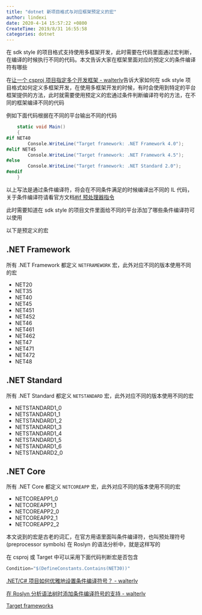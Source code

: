 ```yaml
---
title: "dotnet 新项目格式与对应框架预定义的宏"
author: lindexi
date: 2020-4-14 15:57:22 +0800
CreateTime: 2019/8/31 16:55:58
categories: dotnet
---
```


在 sdk style 的项目格式支持使用多框架开发，此时需要在代码里面通过宏判断，在编译的时候执行不同的代码。本文告诉大家在框架里面对应的预定义的条件编译符有哪些

<!--more-->


<!-- CreateTime:2019/8/31 16:55:58 -->


在[让一个 csproj 项目指定多个开发框架 - walterlv](https://blog.walterlv.com/post/configure-projects-to-target-multiple-platforms.html )告诉大家如何在 sdk style 项目格式如何定义多框架开发，在使用多框架开发的时候，有时会使用到特定的平台框架提供的方法，此时就需要使用预定义的宏通过条件判断编译符号的方法，在不同的框架编译不同的代码

例如下面代码根据在不同的平台输出不同的代码

```csharp
    static void Main()
    {
#if NET40
        Console.WriteLine("Target framework: .NET Framework 4.0");
#elif NET45  
        Console.WriteLine("Target framework: .NET Framework 4.5");
#else
        Console.WriteLine("Target framework: .NET Standard 2.0");
#endif
    }
```

以上写法是通过条件编译符，将会在不同条件满足的时候编译出不同的 IL 代码，关于条件编译符请看官方文档[#if 预处理器指令](https://docs.microsoft.com/zh-cn/dotnet/csharp/language-reference/preprocessor-directives/preprocessor-if )

此时需要知道在 sdk style 的项目文件里面给不同的平台添加了哪些条件编译符可以使用

以下是预定义的宏

## .NET Framework

所有 .NET Framework 都定义 `NETFRAMEWORK` 宏，此外对应不同的版本使用不同的宏

- NET20
- NET35
- NET40
- NET45
- NET451
- NET452
- NET46
- NET461
- NET462
- NET47
- NET471
- NET472
- NET48

## .NET Standard

所有 .NET Standard 都定义 `NETSTANDARD` 宏，此外对应不同的版本使用不同的宏

- NETSTANDARD1_0
- NETSTANDARD1_1
- NETSTANDARD1_2
- NETSTANDARD1_3
- NETSTANDARD1_4
- NETSTANDARD1_5
- NETSTANDARD1_6
- NETSTANDARD2_0

## .NET Core

所有 .NET Core 都定义 `NETCOREAPP` 宏，此外对应不同的版本使用不同的宏

- NETCOREAPP1_0
- NETCOREAPP1_1
- NETCOREAPP2_0
- NETCOREAPP2_1
- NETCOREAPP2_2

本文说到的宏是古老的词汇，在官方用语里面叫条件编译符，也叫预处理符号(preprocessor symbols) 在 Roslyn 的语法分析中，就是这样写的

在 csproj 或 Target 中可以采用下面代码判断宏是否包含

```csharp
Condition="$(DefineConstants.Contains(NET30))"
```

[.NET/C# 项目如何优雅地设置条件编译符号？ - walterlv](https://blog.walterlv.com/post/how-to-define-preprocessor-symbols.html )

[在 Roslyn 分析语法树时添加条件编译符号的支持 - walterlv](https://blog.walterlv.com/post/roslyn-syntax-tree-supporting-preprocessor-symbols.html )

[Target frameworks](https://docs.microsoft.com/en-us/dotnet/standard/frameworks )

